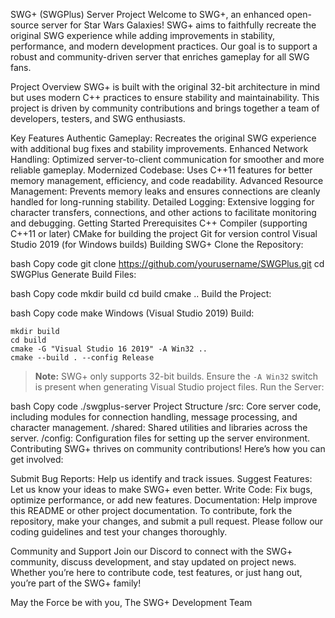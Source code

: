 SWG+ (SWGPlus) Server Project
Welcome to SWG+, an enhanced open-source server for Star Wars Galaxies! SWG+ aims to faithfully recreate the original SWG experience while adding improvements in stability, performance, and modern development practices. Our goal is to support a robust and community-driven server that enriches gameplay for all SWG fans.

Project Overview
SWG+ is built with the original 32-bit architecture in mind but uses modern C++ practices to ensure stability and maintainability. This project is driven by community contributions and brings together a team of developers, testers, and SWG enthusiasts.

Key Features
Authentic Gameplay: Recreates the original SWG experience with additional bug fixes and stability improvements.
Enhanced Network Handling: Optimized server-to-client communication for smoother and more reliable gameplay.
Modernized Codebase: Uses C++11 features for better memory management, efficiency, and code readability.
Advanced Resource Management: Prevents memory leaks and ensures connections are cleanly handled for long-running stability.
Detailed Logging: Extensive logging for character transfers, connections, and other actions to facilitate monitoring and debugging.
Getting Started
Prerequisites
C++ Compiler (supporting C++11 or later)
CMake for building the project
Git for version control
Visual Studio 2019 (for Windows builds)
Building SWG+
Clone the Repository:

bash
Copy code
git clone https://github.com/yourusername/SWGPlus.git
cd SWGPlus
Generate Build Files:

bash
Copy code
mkdir build
cd build
cmake ..
Build the Project:

bash
Copy code
make
Windows (Visual Studio 2019) Build:

```
mkdir build
cd build
cmake -G "Visual Studio 16 2019" -A Win32 ..
cmake --build . --config Release
```

> **Note:** SWG+ only supports 32-bit builds. Ensure the `-A Win32` switch is present when generating Visual Studio project files.
Run the Server:

bash
Copy code
./swgplus-server
Project Structure
/src: Core server code, including modules for connection handling, message processing, and character management.
/shared: Shared utilities and libraries across the server.
/config: Configuration files for setting up the server environment.
Contributing
SWG+ thrives on community contributions! Here’s how you can get involved:

Submit Bug Reports: Help us identify and track issues.
Suggest Features: Let us know your ideas to make SWG+ even better.
Write Code: Fix bugs, optimize performance, or add new features.
Documentation: Help improve this README or other project documentation.
To contribute, fork the repository, make your changes, and submit a pull request. Please follow our coding guidelines and test your changes thoroughly.

Community and Support
Join our Discord to connect with the SWG+ community, discuss development, and stay updated on project news. Whether you’re here to contribute code, test features, or just hang out, you’re part of the SWG+ family!

May the Force be with you,
The SWG+ Development Team

